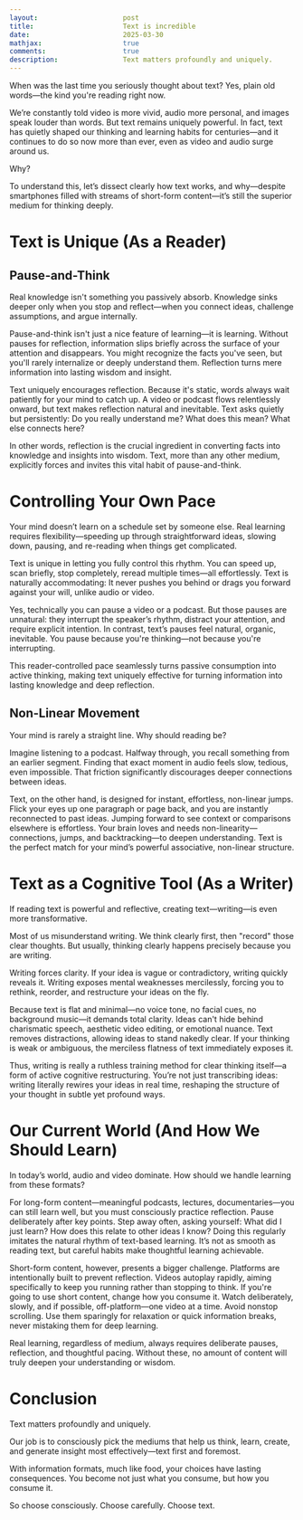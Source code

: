 ```yaml
---
layout:                     post
title:                      Text is incredible
date:                       2025-03-30
mathjax:                    true
comments:                   true
description:                Text matters profoundly and uniquely.
---
```


When was the last time you seriously thought about text? Yes, plain old words—the kind you're reading right now.

We’re constantly told video is more vivid, audio more personal, and images speak louder than words. But text remains uniquely powerful. In fact, text has quietly shaped our thinking and learning habits for centuries—and it continues to do so now more than ever, even as video and audio surge around us.

Why?

To understand this, let’s dissect clearly how text works, and why—despite smartphones filled with streams of short-form content—it’s still the superior medium for thinking deeply.

# Text is Unique (As a Reader)

## Pause-and-Think

Real knowledge isn't something you passively absorb. Knowledge sinks deeper only when you stop and reflect—when you connect ideas, challenge assumptions, and argue internally.

Pause-and-think isn't just a nice feature of learning—it is learning. Without pauses for reflection, information slips briefly across the surface of your attention and disappears. You might recognize the facts you've seen, but you'll rarely internalize or deeply understand them. Reflection turns mere information into lasting wisdom and insight.

Text uniquely encourages reflection. Because it's static, words always wait patiently for your mind to catch up. A video or podcast flows relentlessly onward, but text makes reflection natural and inevitable. Text asks quietly but persistently: Do you really understand me? What does this mean? What else connects here?

In other words, reflection is the crucial ingredient in converting facts into knowledge and insights into wisdom. Text, more than any other medium, explicitly forces and invites this vital habit of pause-and-think.

# Controlling Your Own Pace

Your mind doesn’t learn on a schedule set by someone else. Real learning requires flexibility—speeding up through straightforward ideas, slowing down, pausing, and re-reading when things get complicated.

Text is unique in letting you fully control this rhythm. You can speed up, scan briefly, stop completely, reread multiple times—all effortlessly. Text is naturally accommodating: It never pushes you behind or drags you forward against your will, unlike audio or video.

Yes, technically you can pause a video or a podcast. But those pauses are unnatural: they interrupt the speaker’s rhythm, distract your attention, and require explicit intention. In contrast, text’s pauses feel natural, organic, inevitable. You pause because you're thinking—not because you're interrupting.

This reader-controlled pace seamlessly turns passive consumption into active thinking, making text uniquely effective for turning information into lasting knowledge and deep reflection.

## Non-Linear Movement

Your mind is rarely a straight line. Why should reading be?

Imagine listening to a podcast. Halfway through, you recall something from an earlier segment. Finding that exact moment in audio feels slow, tedious, even impossible. That friction significantly discourages deeper connections between ideas.

Text, on the other hand, is designed for instant, effortless, non-linear jumps. Flick your eyes up one paragraph or page back, and you are instantly reconnected to past ideas. Jumping forward to see context or comparisons elsewhere is effortless. Your brain loves and needs non-linearity—connections, jumps, and backtracking—to deepen understanding. Text is the perfect match for your mind’s powerful associative, non-linear structure.

# Text as a Cognitive Tool (As a Writer)

If reading text is powerful and reflective, creating text—writing—is even more transformative.

Most of us misunderstand writing. We think clearly first, then "record" those clear thoughts. But usually, thinking clearly happens precisely because you are writing.

Writing forces clarity. If your idea is vague or contradictory, writing quickly reveals it. Writing exposes mental weaknesses mercilessly, forcing you to rethink, reorder, and restructure your ideas on the fly.

Because text is flat and minimal—no voice tone, no facial cues, no background music—it demands total clarity. Ideas can't hide behind charismatic speech, aesthetic video editing, or emotional nuance. Text removes distractions, allowing ideas to stand nakedly clear. If your thinking is weak or ambiguous, the merciless flatness of text immediately exposes it.

Thus, writing is really a ruthless training method for clear thinking itself—a form of active cognitive restructuring. You’re not just transcribing ideas: writing literally rewires your ideas in real time, reshaping the structure of your thought in subtle yet profound ways.

# Our Current World (And How We Should Learn)

In today’s world, audio and video dominate. How should we handle learning from these formats?

For long-form content—meaningful podcasts, lectures, documentaries—you can still learn well, but you must consciously practice reflection. Pause deliberately after key points. Step away often, asking yourself: What did I just learn? How does this relate to other ideas I know? Doing this regularly imitates the natural rhythm of text-based learning. It’s not as smooth as reading text, but careful habits make thoughtful learning achievable.

Short-form content, however, presents a bigger challenge. Platforms are intentionally built to prevent reflection. Videos autoplay rapidly, aiming specifically to keep you running rather than stopping to think. If you're going to use short content, change how you consume it. Watch deliberately, slowly, and if possible, off-platform—one video at a time. Avoid nonstop scrolling. Use them sparingly for relaxation or quick information breaks, never mistaking them for deep learning.

Real learning, regardless of medium, always requires deliberate pauses, reflection, and thoughtful pacing. Without these, no amount of content will truly deepen your understanding or wisdom.

# Conclusion

Text matters profoundly and uniquely.

Our job is to consciously pick the mediums that help us think, learn, create, and generate insight most effectively—text first and foremost.

With information formats, much like food, your choices have lasting consequences. You become not just what you consume, but how you consume it.

So choose consciously. Choose carefully. Choose text.